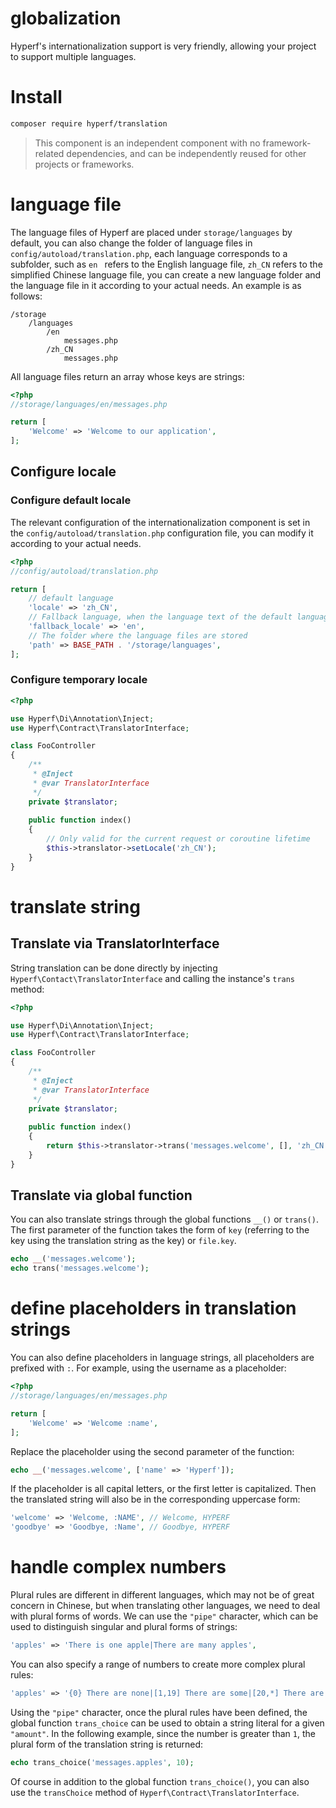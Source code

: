 # globalization

Hyperf's internationalization support is very friendly, allowing your project to support multiple languages.

# Install

```bash
composer require hyperf/translation
```

> This component is an independent component with no framework-related dependencies, and can be independently reused for other projects or frameworks.

# language file

The language files of Hyperf are placed under `storage/languages` by default, you can also change the folder of language files in `config/autoload/translation.php`, each language corresponds to a subfolder, such as `en ` refers to the English language file, `zh_CN` refers to the simplified Chinese language file, you can create a new language folder and the language file in it according to your actual needs. An example is as follows:

```
/storage
    /languages
        /en
            messages.php
        /zh_CN
            messages.php
```

All language files return an array whose keys are strings:

```php
<?php
//storage/languages/en/messages.php

return [
    'Welcome' => 'Welcome to our application',
];
```

## Configure locale

### Configure default locale

The relevant configuration of the internationalization component is set in the `config/autoload/translation.php` configuration file, you can modify it according to your actual needs.

```php
<?php
//config/autoload/translation.php

return [
    // default language
    'locale' => 'zh_CN',
    // Fallback language, when the language text of the default language is not provided, the corresponding language text of the fallback language will be used
    'fallback_locale' => 'en',
    // The folder where the language files are stored
    'path' => BASE_PATH . '/storage/languages',
];
```

### Configure temporary locale

```php
<?php

use Hyperf\Di\Annotation\Inject;
use Hyperf\Contract\TranslatorInterface;

class FooController
{
    /**
     * @Inject
     * @var TranslatorInterface
     */
    private $translator;
    
    public function index()
    {
        // Only valid for the current request or coroutine lifetime
        $this->translator->setLocale('zh_CN');
    }
}
```

# translate string

## Translate via TranslatorInterface

String translation can be done directly by injecting `Hyperf\Contact\TranslatorInterface` and calling the instance's `trans` method:

```php
<?php

use Hyperf\Di\Annotation\Inject;
use Hyperf\Contract\TranslatorInterface;

class FooController
{
    /**
     * @Inject
     * @var TranslatorInterface
     */
    private $translator;
    
    public function index()
    {
        return $this->translator->trans('messages.welcome', [], 'zh_CN');
    }
}
```

## Translate via global function

You can also translate strings through the global functions `__()` or `trans()`.
The first parameter of the function takes the form of `key` (referring to the key using the translation string as the key) or `file.key`.

```php
echo __('messages.welcome');
echo trans('messages.welcome');
```

# define placeholders in translation strings

You can also define placeholders in language strings, all placeholders are prefixed with `:`. For example, using the username as a placeholder:

```php
<?php
//storage/languages/en/messages.php

return [
    'Welcome' => 'Welcome :name',
];
```

Replace the placeholder using the second parameter of the function:

```php
echo __('messages.welcome', ['name' => 'Hyperf']);
```

If the placeholder is all capital letters, or the first letter is capitalized. Then the translated string will also be in the corresponding uppercase form:

```php
'welcome' => 'Welcome, :NAME', // Welcome, HYPERF
'goodbye' => 'Goodbye, :Name', // Goodbye, HYPERF
```

# handle complex numbers

Plural rules are different in different languages, which may not be of great concern in Chinese, but when translating other languages, we need to deal with plural forms of words. We can use the `"pipe"` character, which can be used to distinguish singular and plural forms of strings:

```php
'apples' => 'There is one apple|There are many apples',
```

You can also specify a range of numbers to create more complex plural rules:

```php
'apples' => '{0} There are none|[1,19] There are some|[20,*] There are many',
```

Using the `"pipe"` character, once the plural rules have been defined, the global function `trans_choice` can be used to obtain a string literal for a given `"amount"`. In the following example, since the number is greater than `1`, the plural form of the translation string is returned:

```php
echo trans_choice('messages.apples', 10);
```

Of course in addition to the global function `trans_choice()`, you can also use the `transChoice` method of `Hyperf\Contract\TranslatorInterface`.